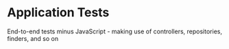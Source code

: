 # Application Tests

End-to-end tests minus JavaScript - making use of controllers, repositories, finders, and so on
